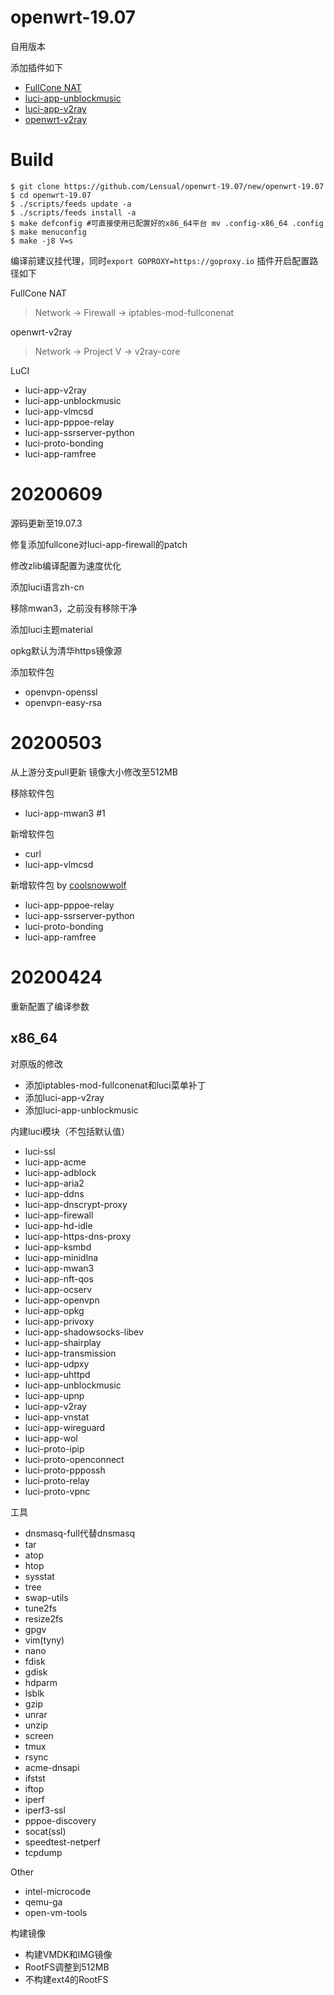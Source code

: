 # openwrt-19.07

自用版本

添加插件如下
* [FullCone NAT](https://github.com/LGA1150/openwrt-fullconenat)
* [luci-app-unblockmusic](https://github.com/maxlicheng/luci-app-unblockmusic)
* [luci-app-v2ray](https://github.com/kuoruan/luci-app-v2ray)
* [openwrt-v2ray](https://github.com/kuoruan/openwrt-v2ray)

# Build



```
$ git clone https://github.com/Lensual/openwrt-19.07/new/openwrt-19.07
$ cd openwrt-19.07
$ ./scripts/feeds update -a
$ ./scripts/feeds install -a
$ make defconfig #可直接使用已配置好的x86_64平台 mv .config-x86_64 .config
$ make menuconfig
$ make -j8 V=s
```

编译前建议挂代理，同时`export GOPROXY=https://goproxy.io`
插件开启配置路径如下

FullCone NAT
>Network -> Firewall -> iptables-mod-fullconenat

openwrt-v2ray
>Network -> Project V -> v2ray-core

LuCI
* luci-app-v2ray
* luci-app-unblockmusic
* luci-app-vlmcsd
* luci-app-pppoe-relay
* luci-app-ssrserver-python
* luci-proto-bonding
* luci-app-ramfree

# 20200609
源码更新至19.07.3

修复添加fullcone对luci-app-firewall的patch

修改zlib编译配置为速度优化

添加luci语言zh-cn

移除mwan3，之前没有移除干净

添加luci主题material

opkg默认为清华https镜像源

添加软件包
* openvpn-openssl
* openvpn-easy-rsa

# 20200503

从上游分支pull更新
镜像大小修改至512MB

移除软件包
* luci-app-mwan3 #1

新增软件包
* curl
* luci-app-vlmcsd

新增软件包 by [coolsnowwolf](https://github.com/coolsnowwolf/lede)
* luci-app-pppoe-relay
* luci-app-ssrserver-python
* luci-proto-bonding
* luci-app-ramfree

# 20200424

重新配置了编译参数

## x86_64

对原版的修改
* 添加iptables-mod-fullconenat和luci菜单补丁
* 添加luci-app-v2ray
* 添加luci-app-unblockmusic

内建luci模块（不包括默认值）
* luci-ssl
* luci-app-acme
* luci-app-adblock
* luci-app-aria2
* luci-app-ddns
* luci-app-dnscrypt-proxy
* luci-app-firewall
* luci-app-hd-idle
* luci-app-https-dns-proxy
* luci-app-ksmbd
* luci-app-minidlna
* luci-app-mwan3
* luci-app-nft-qos
* luci-app-ocserv
* luci-app-openvpn
* luci-app-opkg
* luci-app-privoxy
* luci-app-shadowsocks-libev
* luci-app-shairplay
* luci-app-transmission
* luci-app-udpxy
* luci-app-uhttpd
* luci-app-unblockmusic
* luci-app-upnp
* luci-app-v2ray
* luci-app-vnstat
* luci-app-wireguard
* luci-app-wol
* luci-proto-ipip
* luci-proto-openconnect
* luci-proto-pppossh
* luci-proto-relay
* luci-proto-vpnc

工具
* dnsmasq-full代替dnsmasq
* tar 
* atop
* htop
* sysstat
* tree
* swap-utils
* tune2fs
* resize2fs
* gpgv
* vim(tyny)
* nano
* fdisk
* gdisk
* hdparm
* lsblk
* gzip
* unrar
* unzip
* screen
* tmux
* rsync
* acme-dnsapi
* ifstst
* iftop
* iperf
* iperf3-ssl
* pppoe-discovery
* socat(ssl)
* speedtest-netperf
* tcpdump

Other
* intel-microcode
* qemu-ga
* open-vm-tools


构建镜像
* 构建VMDK和IMG镜像
* RootFS调整到512MB
* 不构建ext4的RootFS
